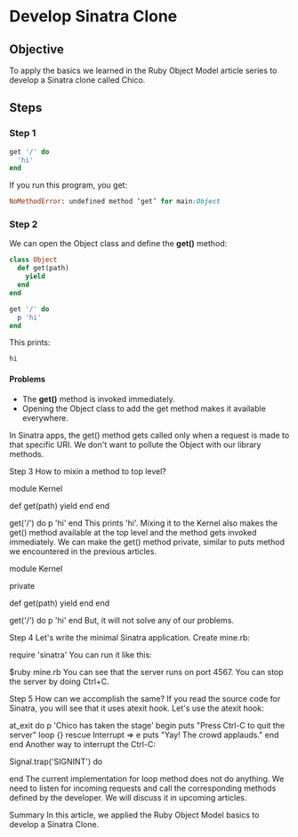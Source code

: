 # Develop Sinatra Clone

## Objective

To apply the basics we learned in the Ruby Object Model article series to develop a Sinatra clone called Chico.

## Steps

### Step 1

```ruby
get '/' do
  'hi'
end
```

If you run this program, you get:

```ruby
NoMethodError: undefined method ‘get’ for main:Object
```

### Step 2

We can open the Object class and define the **get()** method:

```ruby
class Object
  def get(path)
    yield
  end
end

get '/' do
  p 'hi'
end
```

This prints: 

```ruby
hi
```

#### Problems

* The **get()** method is invoked immediately.
* Opening the Object class to add the get method makes it available everywhere.

In Sinatra apps, the get() method gets called only when a request is made to that specific URI. We don't want to pollute the Object with our library methods.

Step 3
How to mixin a method to top level?

module Kernel

  def get(path)
    yield
  end
end

get('/') do
  p 'hi'
end
This prints 'hi'. Mixing it to the Kernel also makes the get() method available at the top level and the method gets invoked immediately. We can make the get() method private, similar to puts method we encountered in the previous articles.

module Kernel

  private

  def get(path)
    yield
  end
end

get('/') do
  p 'hi'
end
But, it will not solve any of our problems.

Step 4
Let's write the minimal Sinatra application. Create mine.rb:

require 'sinatra'
You can run it like this:

$ruby mine.rb
You can see that the server runs on port 4567. You can stop the server by doing Ctrl+C.

Step 5
How can we accomplish the same? If you read the source code for Sinatra, you will see that it uses atexit hook. Let's use the atexit hook:

at_exit do 
  p 'Chico has taken the stage' 
  begin
    puts "Press Ctrl-C to quit the server"
    loop {}
  rescue Interrupt => e
    puts "Yay! The crowd applauds."
  end
end
Another way to interrupt the Ctrl-C:

Signal.trap('SIGNINT') do

end 
The current implementation for loop method does not do anything. We need to listen for incoming requests and call the corresponding methods defined by the developer. We will discuss it in upcoming articles.

Summary
In this article, we applied the Ruby Object Model basics to develop a Sinatra Clone.